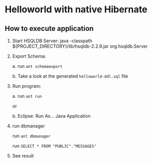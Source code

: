 # Helloworld with native Hibernate 

## How to execute application

1.  Start HSQLDB Server: java -classpath ${PROJECT_DIRECTORY}/lib/hsqldb-2.2.9.jar org.hsqldb.Server

2.  Export Schema:  
    
    a.  run `ant schemaexport`
    
    b.  Take a look at the generated `helloworld-ddl.sql` file

3.  Run program:
    
    a.  run `ant run`
    
    or
    
    b.  Eclipse: Run As... Java Application
    
4.  run dbmanager
    
    run `ant dbmanager`
    
    run `SELECT * FROM "PUBLIC"."MESSAGES"`
    
5.  See result